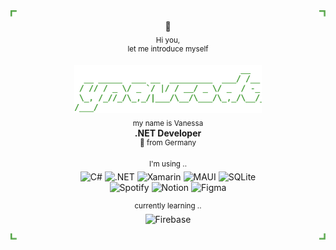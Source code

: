 <img align="left" src="images\top-left.svg" height="10"/>
<img align="right" src="images\top-right.svg" height="10"/>
<div align="center">
<br>
👾<br>
<sub>Hi you,</sub><br><sup>let me introduce myself</sup>  

<img src="images\ynavcodes.svg" width="300"><br>
<sub>my name is Vanessa</sub>   
**.NET Developer**  
<sup>📍 from Germany</sup>  

<sup>I'm using ..</sup>  
![C#](https://img.shields.io/badge/C%23-2D2F2F?style=flat-square)
![.NET](https://img.shields.io/badge/.NET-2D2F2F?style=flat-square)
![Xamarin](https://img.shields.io/badge/Xamarin-2D2F2F?style=flat-square&logo=Xamarin&logoColor=white)
![MAUI](https://img.shields.io/badge/MAUI-2D2F2F?style=flat-square)
![SQLite](https://img.shields.io/badge/SQLite-2D2F2F?style=flat-square)<br>
![Spotify](https://img.shields.io/badge/Spotify-2D2F2F?style=flat-square&logo=Spotify&logoColor=white)
![Notion](https://img.shields.io/badge/Notion-2D2F2F?style=flat-square&logo=Notion&logoColor=white)
![Figma](https://img.shields.io/badge/Figma-2D2F2F?style=flat-square&logo=Figma&logoColor=white)  

<sup>currently learning ..</sup>  
![Firebase](https://img.shields.io/badge/Firebase-2D2F2F?style=flat-square&logo=firebase&logoColor=white)<br>

</div>
<img align="left" src="images\bottom-left.svg" height="10"/>
<img align="right" src="images\bottom-right.svg" height="10"/>
